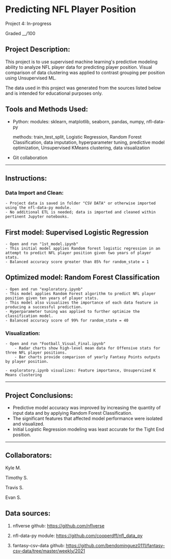# Predicting NFL Player Position
Project 4: In-progress

Graded __/100


## Project Description:
This project is to use supervised machine learning's predictive modeling ability to analyze NFL player data for predicting player position.
Visual comparison of data clustering was applied to contrast grouping per position using Unsupervised ML.

The data used in this project was generated from the sources listed below and is intended for educational purposes only.


## Tools and Methods Used:

- Python:
	modules: sklearn, matplotlib, seaborn, pandas, numpy, nfl-data-py
	
	methods: train_test_split, Logistic Regression, Random Forest Classification, data imputation, hyperparameter tuning, predictive model optimization, Unsupervised KMeans clustering, data visualization

- Git collaboration

---

## Instructions:
### Data Import and Clean:
	- Project data is saved in folder "CSV DATA" or otherwise imported using the nfl-data-py module.
	- No additional ETL is needed; data is imported and cleaned within pertinent Jupyter notebooks.
	

## First model: Supervised Logistic Regression
	- Open and run "1st_model.ipynb"
	- This initial model applies Random forest logistic regression in an attempt to predict NFL player position given two years of player stats.
	- Balanced accuracy score greater than 85% for random_state = 1


## Optimized model: Random Forest Classification
	- Open and run "exploratory.ipynb"
	- This model applies Random Forest algorithm to predict NFL player position given ten years of player stats.
	- This model also visualizes the importance of each data feature in producing a successful prediction.
	- Hyperparameter tuning was applied to further optimize the classification model.
	- Balanced accuracy score of 99% for random_state = 40


### Visualization:
	- Open and run "Football_Visual_Final.ipynb"
		- Radar charts show high-level mean data for Offensive stats for three NFL player positions.
		- Bar charts provide comparison of yearly Fantasy Points outputs by player position.

	- exploratory.ipynb visualizes: Feature importance, Unsupervized K Means clustering

---
## Project Conclusions:
- Predictive model accuracy was improved by increasing the quantity of input data and by applying Random Forest Classification.
- The significant features that affected model performance were isolated and visualized.
- Initial Logistic Regression modeling was least accurate for the Tight End position.

---

## Collaborators:
Kyle M.

Timothy S.

Travis S.

Evan S.



## Data sources:
1) nflverse github:
	https://github.com/nflverse

2) nfl-data-py module:
	https://github.com/cooperdff/nfl_data_py

4)  fantasy-csv-data github:
	https://github.com/bendominguez0111/fantasy-csv-data/tree/master/weekly/2021

